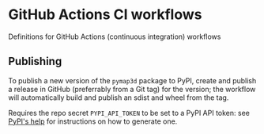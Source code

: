 # GitHub Actions CI workflows

Definitions for GitHub Actions (continuous integration) workflows

## Publishing

To publish a new version of the `pymap3d` package to PyPI, create and publish a
release in GitHub (preferrably from a Git tag) for the version; the workflow
will automatically build and publish an sdist and wheel from the tag.

Requires the repo secret `PYPI_API_TOKEN` to be set to a PyPI API token: see
[PyPI's help](https://pypi.org/help/#apitoken) for instructions on how to
generate one.
